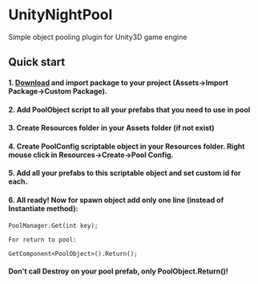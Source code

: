 # UnityNightPool
Simple object pooling plugin for Unity3D game engine

## Quick start
#### 1. [Download](https://github.com/alexdebur/UnityNightPool/releases) and import package to your project (Assets->Import Package->Custom Package).

#### 2. Add PoolObject script to all your prefabs that you need to use in pool

#### 3. Create Resources folder in your Assets folder (if not exist)

#### 4. Create PoolConfig scriptable object in your Resources folder. Right mouse click in Resources->Create->Pool Config.

#### 5. Add all your prefabs to this scriptable object and set custom id for each.

#### 6. All ready! Now for spawn object add only one line (instead of Instantiate method):

    PoolManager.Get(int key);
    
    For return to pool:
   
    GetComponent<PoolObject>().Return();
    
#### Don't call Destroy on your pool prefab, only PoolObject.Return()!

